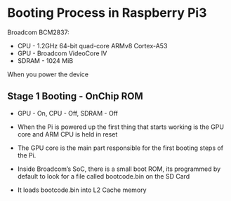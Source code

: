 # Booting Process in Raspberry Pi3

Broadcom BCM2837:

- CPU  - 1.2GHz 64-bit quad-core ARMv8 Cortex-A53
- GPU  - Broadcom VideoCore IV
- SDRAM - 1024 MiB

When you power the device

## Stage 1 Booting - OnChip ROM

- GPU - On, CPU - Off, SDRAM - Off

- When the Pi is powered up the first thing that starts working is the GPU core and ARM CPU is held in reset

- The GPU core is the main part responsible for the first booting steps of the Pi.

- Inside Broadcom’s SoC, there is a small boot ROM, its programmed by default to look for a file called
bootcode.bin on the SD Card

- It loads bootcode.bin into L2 Cache memory
